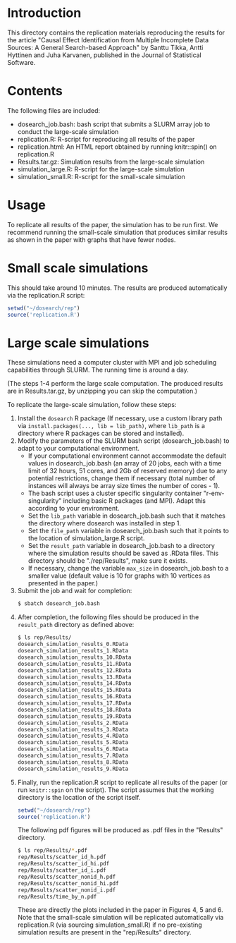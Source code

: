 # Introduction

This directory contains the replication materials reproducing the results for 
the article "Causal Effect Identification from Multiple Incomplete Data Sources: 
A General Search-based Approach" by Santtu Tikka, Antti Hyttinen and 
Juha Karvanen, published in the Journal of Statistical Software.

# Contents

The following files are included:

 - dosearch_job.bash: bash script that submits a SLURM array job to conduct 
     the large-scale simulation
 - replication.R: R-script for reproducing all results of the paper
 - replication.html: An HTML report obtained by running knitr::spin() 
     on replication.R
 - Results.tar.gz: Simulation results from the large-scale simulation
 - simulation_large.R: R-script for the large-scale simulation
 - simulation_small.R: R-script for the small-scale simulation

# Usage

To replicate all results of the paper, the simulation has to be run first.
We recommend running the small-scale simulation that produces similar results
as shown in the paper with graphs that have fewer nodes. 


# Small scale simulations

This should take around 10 minutes. The results are produced automatically via 
the replication.R script:

```r
setwd("~/dosearch/rep")
source('replication.R')
```

# Large scale simulations

These simulations need a computer cluster with MPI and job scheduling 
capabilities through SLURM. The running time is around a day.

(The steps 1-4 perform the large scale computation. The produced results are in 
Results.tar.gz, by unzipping you can skip the computation.)

To replicate the large-scale simulation, follow these steps:

1. Install the `dosearch` R package (If necessary, use a custom library path 
   via `install.packages(..., lib = lib_path)`,
   where `lib_path` is a directory where R packages can be 
   stored and installed).
2. Modify the parameters of the SLURM bash script (dosearch_job.bash) to 
   adapt to your computational environment.
    - If your computational environment cannot accommodate the default values 
      in dosearch_job.bash (an array of 20 jobs, each with a time limit of 32 
      hours, 51 cores, and 2Gb of reserved memory) due to any potential 
      restrictions,  change them if necessary (total number of instances will 
      always be array size times the number of cores - 1).
    - The bash script uses a cluster specific singularity container 
      "r-env-singularity" including basic R packages (and MPI). 
      Adapt this according to your environment.
    - Set the `lib_path` variable in dosearch_job.bash such that it matches 
      the directory where dosearch was installed in step 1.
    - Set the `file_path` variable in dosearch_job.bash such that it points to 
      the location of simulation_large.R script.
    - Set the `result_path` variable in dosearch_job.bash to a directory where 
      the simulation results should be saved as .RData files. 
      This directory should be "./rep/Results", make sure it exists. 
    - If necessary, change the variable `max_size` in dosearch_job.bash to a 
      smaller value (default value is 10 for graphs with 10 vertices
      as presented in the paper.)
3. Submit the job and wait for completion:
   ```bash
   $ sbatch dosearch_job.bash
   ```
4. After completion, the following files should be produced in the 
   `result_path` directory as defined above:
   ```bash
   $ ls rep/Results/
   dosearch_simulation_results_0.RData
   dosearch_simulation_results_1.RData
   dosearch_simulation_results_10.RData
   dosearch_simulation_results_11.RData
   dosearch_simulation_results_12.RData
   dosearch_simulation_results_13.RData
   dosearch_simulation_results_14.RData
   dosearch_simulation_results_15.RData
   dosearch_simulation_results_16.RData
   dosearch_simulation_results_17.RData
   dosearch_simulation_results_18.RData
   dosearch_simulation_results_19.RData
   dosearch_simulation_results_2.RData
   dosearch_simulation_results_3.RData
   dosearch_simulation_results_4.RData
   dosearch_simulation_results_5.RData
   dosearch_simulation_results_6.RData
   dosearch_simulation_results_7.RData
   dosearch_simulation_results_8.RData
   dosearch_simulation_results_9.RData
   ```
5. Finally, run the replication.R script to replicate all results of the 
   paper (or run `knitr::spin` on the script). The script assumes that the 
   working directory is the location of the script itself. 
   ```r
   setwd("~/dosearch/rep")
   source('replication.R')
   ```
   The following pdf figures will be produced as .pdf files in the 
   "Results" directory.
   ```bash
   $ ls rep/Results/*.pdf
   rep/Results/scatter_id_h.pdf
   rep/Results/scatter_id_hi.pdf
   rep/Results/scatter_id_i.pdf
   rep/Results/scatter_nonid_h.pdf
   rep/Results/scatter_nonid_hi.pdf
   rep/Results/scatter_nonid_i.pdf
   rep/Results/time_by_n.pdf
   ```
   These are directly the plots included in the paper in Figures 4, 5 and 6.
   Note that the small-scale simulation will be replicated automatically via 
   replication.R (via sourcing simulation_small.R) if no pre-existing 
   simulation results are present in the "rep/Results" directory.
